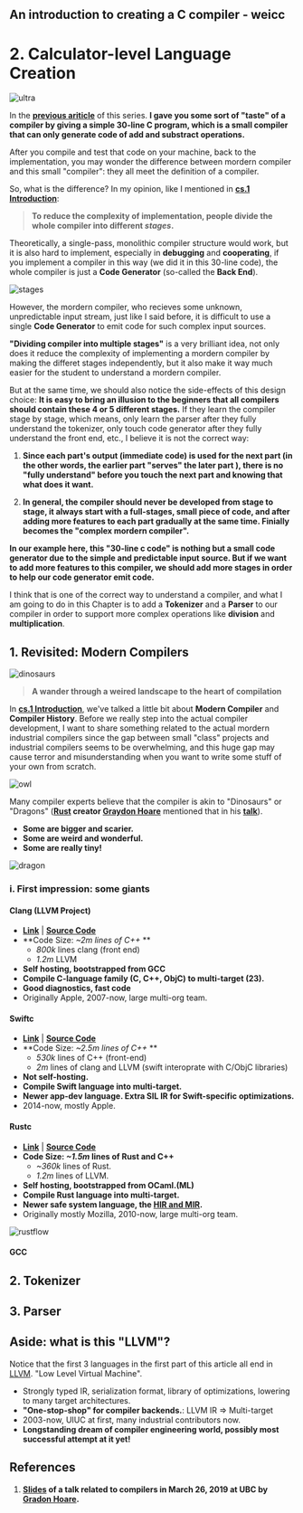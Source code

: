 ## An introduction to creating a C compiler - weicc

# 2. Calculator-level Language Creation

![ultra](Sources/ultra.jpg)

In the **[previous ariticle](https://angold4.org/cs/docs/weicc/1Thompson1984.html)** of this series. **I gave you some sort of "taste" of a compiler by giving a simple 30-line C program, which is a small compiler that can only generate code of add and substract operations.**

After you compile and test that code on your machine, back to the implementation, you may wonder the difference between mordern compiler and this small "compiler": they all meet the definition of a compiler.

So, what is the difference? In my opinion, like I mentioned in **[cs.1 Introduction](https://angold4.org/cs/docs/lectures/1Introduction.html)**:
> **To reduce the complexity of implementation, people divide the whole compiler into different *stages*.**

Theoretically, a single-pass, monolithic compiler structure would work, but it is also hard to implement, especially in **debugging** and **cooperating**, if you implement a compiler in this way (we did it in this 30-line code), the whole compiler is just a **Code Generator** (so-called the **Back End**). 

![stages](Sources/stages.png)

However, the mordern compiler, who recieves some unknown, unpredictable input stream, just like I said before, it is difficult to use a single **Code Generator** to emit code for such complex input sources.

**"Dividing compiler into multiple stages"** is a very brilliant idea, not only does it reduce the complexity of implementing a mordern compiler by making the differet stages independently, but it also make it way much easier for the student to understand a mordern compiler.

But at the same time, we should also notice the side-effects of this design choice: **It is easy to bring an illusion to the beginners that all compilers should contain these 4 or 5 different stages.** If they learn the compiler stage by stage, which means, only learn the parser after they fully understand the tokenizer, only touch code generator after they fully understand the front end, etc., I believe it is not the correct way:
1. **Since each part's output (immediate code) is used for the next part (in the other words, the earlier part "serves" the later part ), there is no "fully understand" before you touch the next part and knowing that what does it want.**

2. **In general, the compiler should never be developed from stage to stage, it always start with a full-stages, small piece of code, and after adding more features to each part gradually at the same time. Finially becomes the "complex mordern compiler".**

**In our example here, this "30-line c code" is nothing but a small code generator due to the simple and predictable input source. But if we want to add more features to this compiler, we should add more stages in order to help our code generator emit code.**

I think that is one of the correct way to understand a compiler, and what I am going to do in this Chapter is to add a **Tokenizer** and a **Parser** to our compiler in order to support more complex operations like **division** and **multiplication**.

## 1. Revisited: Modern Compilers

![dinosaurs](Sources/dinosaurs.jpg)

> **A wander through a weired landscape to the heart of compilation**

In **[cs.1 Introduction](https://angold4.org/cs/docs/lectures/1Introduction.html)**, we've talked a little bit about **Modern Compiler** and **Compiler History**. Before we really step into the actual compiler development, I want to share something related to the actual mordern industrial compilers since the gap between small "class" projects and industrial compilers seems to be overwhelming, and this huge gap may cause terror and misunderstanding when you want to write some stuff of your
own from scratch.

![owl](Sources/owl.png)

Many compiler experts believe that the compiler is akin to "Dinosaurs" or "Dragons" (**[Rust](https://www.rust-lang.org/) creator [Graydon Hoare](https://github.com/graydon)** mentioned that in his **[talk](http://venge.net/graydon/talks/CompilerTalk-2019.pdf)**).

* **Some are bigger and scarier.**
* **Some are weird and wonderful.**
* **Some are really tiny!**

![dragon](Sources/dragon.png)

### i. First impression: some giants

#### Clang (LLVM Project)
 
* **[Link](https://clang.llvm.org/)** | **[Source Code](https://github.com/llvm/llvm-project/tree/main/clang)**
* **Code Size: *~2m lines of C++* **
    * *800k* lines clang (front end)
    * *1.2m* LLVM
* **Self hosting, bootstrapped from GCC**
* **Compile C-language family (C, C++, ObjC) to multi-target (23).**
* **Good diagnostics, fast code**
* Originally Apple, 2007-now, large multi-org team.


#### Swiftc

* **[Link](https://www.swift.org/swift-compiler/)** | **[Source Code](https://github.com/apple/swift)**
* **Code Size: *~2.5m lines of C++* **
    * *530k* lines of C++ (front-end)
    * *2m* lines of clang and LLVM (swift interoprate with C/ObjC libraries)
* **Not self-hosting.**
* **Compile Swift language into multi-target.**
* **Newer app-dev language. Extra SIL IR for Swift-specific optimizations.**
* 2014-now, mostly Apple.


#### Rustc

* **[Link](https://doc.rust-lang.org/rustc/what-is-rustc.html)** | **[Source Code](https://github.com/rust-lang/rust/tree/master/compiler)**
* **Code Size: *~1.5m* lines of Rust and C++**
    * *~360k* lines of Rust.
    * *1.2m* lines of LLVM.
* **Self hosting, bootstrapped from OCaml.(ML)**
* **Compile Rust language into multi-target.**
* **Newer safe system language, the [HIR and MIR](https://blog.rust-lang.org/2016/04/19/MIR.html).**
* Originally mostly Mozilla, 2010-now, large multi-org team.

![rustflow](Sources/rustflow.png)


#### GCC




## 2. Tokenizer

## 3. Parser


## Aside: what is this "LLVM"?

Notice that the first 3 languages in the first part of this article all end in [LLVM](https://github.com/llvm/llvm-project). "Low Level Virtual Machine".

* Strongly typed IR, serialization format, library of optimizations, lowering to many target architectures.
* **"One-stop-shop" for compiler backends.**: LLVM IR => Multi-target
* 2003-now, UIUC at first, many industrial contributors now.
* **Longstanding dream of compiler engineering world, possibly most successful attempt at it yet!**










## References
1. **[Slides](http://venge.net/graydon/talks/CompilerTalk-2019.pdf) of a talk related to compilers in March 26, 2019 at UBC by [Gradon Hoare](https://github.com/graydon).**


